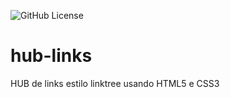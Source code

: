 ![GitHub License](https://img.shields.io/github/license/raphael557/hub-links)


# hub-links
HUB de links estilo linktree usando HTML5 e CSS3
